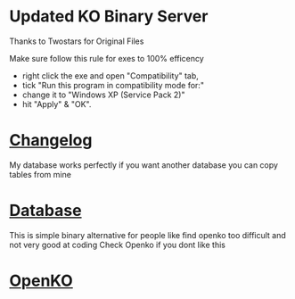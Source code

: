 # Updated KO Binary Server

Thanks to Twostars for Original Files

Make sure follow this rule for exes to 100% efficency

- right click the exe and open "Compatibility" tab,
- tick "Run this program in compatibility mode for:"
- change it to "Windows XP (Service Pack 2)"
- hit "Apply" & "OK".

# [Changelog](Changelog.md)

My database works perfectly if you want another database you can copy tables from mine

# [Database](https://github.com/cansnoxd/JPKO)

This is simple binary alternative for people like find openko too difficult and not very good at coding
Check Openko if you dont like this

# [OpenKO](https://github.com/srmeier/KnightOnline)
